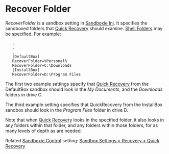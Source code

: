 # Recover Folder

_RecoverFolder_ is a sandbox setting in [Sandboxie Ini](SandboxieIni). It specifies the sandboxed folders that [Quick Recovery](QuickRecovery) should examine. [Shell Folders](ShellFolders) may be specified. For example:
```
   .
   .
   .
   [DefaultBox]
   RecoverFolder=%Personal%
   RecoverFolder=C:\Downloads
   [InstallBox]
   RecoverFolder=D:\Program Files
```

The first two example settings specify that [Quick Recovery](QuickRecovery) from the DefaultBox sandbox should look in the _My Documents_, and the _Downloads_ folders in drive C.

The third example setting specifies that QuickRecovery from the InstallBox sandbox should look in the _Program Files_ folder in drive D.

Note that when [Quick Recovery](QuickRecovery) looks in the specified folder, it also looks in any folders within that folder, and any folders within those folders, for as many levels of depth as are needed.

Related [Sandboxie Control](SandboxieControl) setting: [Sandbox Settings > Recovery > Quick Recovery](RecoverySettings#quick)
